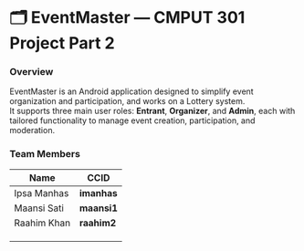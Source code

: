 # 🗂️ EventMaster — CMPUT 301 Project Part 2 

### **Overview**
EventMaster is an Android application designed to simplify event organization and participation, and works on a Lottery system.  
It supports three main user roles: **Entrant**, **Organizer**, and **Admin**, each with tailored functionality to manage event creation, participation, and moderation.

### **Team Members**
| Name | CCID |
|------|------|
| Ipsa Manhas | **imanhas** |
| Maansi Sati | **maansi1** |
| Raahim Khan | **raahim2** |
|             |             |
|             |             |
|             |             |
